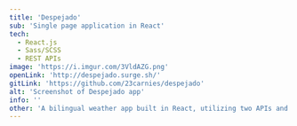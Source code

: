 ```yaml
---
title: 'Despejado'
sub: 'Single page application in React'
tech: 
  - React.js
  - Sass/SCSS
  - REST APIs
image: 'https://i.imgur.com/3VldAZG.png'
openLink: 'http://despejado.surge.sh/'
gitLink: 'https://github.com/23carnies/despejado'
alt: 'Screenshot of Despejado app'
info: ''
other: 'A bilingual weather app built in React, utilizing two APIs and designed in Sass.'
---
```

